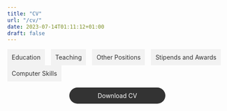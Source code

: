 ```yaml
---
title: "CV"
url: "/cv/"
date: 2023-07-14T01:11:12+01:00
draft: false
---
```


<script src="https://code.jquery.com/jquery-3.6.0.min.js"></script>
<script>
$(document).ready(function() {
  $(".tab_content").hide();
  $(".tabs li:first").addClass("active").show();
  $(".tab_content:first").show();

  $(".tabs li").click(function() {
    $(".tabs li").removeClass("active");
    $(this).addClass("active");
    $(".tab_content").hide();

    var activeTab = $(this).find("a").attr("href");
    $(activeTab).fadeIn();
    return false;
  });
});
</script>

<style>
.tabs {
  list-style-type: none;
  margin: 0;
  padding: 0;
}

.tabs li {
  display: inline-block;
  margin-right: 10px;
}

.tabs li a {
  display: block;
  padding: 10px;
  background-color: #f2f2f2;
  color: #333;
  text-decoration: none;
}

.tabs li a:hover {
  background-color: #ccc;
}

.tab_content {
  display: none;
  padding: 20px;
  background-color: #f2f2f2;
}
</style>

<ul class="tabs">
  <li class="active"><a href="#education">Education</a></li>
  <li><a href="#teaching">Teaching</a></li>
  <li><a href="#other_positions">Other Positions</a></li>
  <li><a href="#stipends_awards">Stipends and Awards</a></li>
  <li><a href="#computer_skills">Computer Skills</a></li>
</ul>

<div class="tab_container">
  <div id="education" class="tab_content">
    <div class="education-item">
      <h3>London Business School - PhD in Economics (2022 ‑ Current)</h3>
      <ul>
        <li>2nd year PhD student in the Economics department</li>
        <li>Supervisor: Paolo Surico</li>
        <li>Research interests: Inequality, Heterogeneity in Macroeconomics, Financial Macroeconomics, Climate Policy</li>
      </ul>
    </div>

<div class="education-item">
  <h3>London School of Economics and Political Science - MSc in Economics (2019 ‑ 2020)</h3>
  <ul>
    <li>Grade: Distinction</li>
    <li>Courses: Microeconomics, Macroeconomics, Econometrics, Monetary Economics</li>
  </ul>
</div>

<div class="education-item">
  <h3>London School of Economics and Political Science - BSc in Economics (2016 ‑ 2019)</h3>
  <ul>
    <li>Grade: First‑Class Honours</li>
    <li>Electives: Advanced Economic Analysis, International Economics, Industrial Economics, Monetary Economics</li>
  </ul>
</div>
</div>
</div>

<style>
.education-item {
  margin-bottom: 20px;
  padding: 20px;
  border: 1px solid #ccc;
  border-radius: 5px;
  font-family: "Arial", sans-serif;
}

.education-item h3 {
  font-size: 18px;
  font-weight: bold;
  margin-top: 0;
}

.education-item ul {
  margin-top: 0;
  padding-left: 20px;
}

.education-item li {
  margin-bottom: 5px;
}
</style>


<div id="teaching" class="tab_content">
    ## London Business School - Teaching assistant for P233 Macroeconomics II (PhD)
    
    - Advanced course in macroeconomics for PhD students, instructed by Paolo Surico
</div>

<div id="other_positions" class="tab_content">
    ## PA Consulting London - Economist (2021 ‑ 2022)

    ## London Business School - Research Assistant to Hélène Rey and Vania Stavrakeva (2020 ‑ 2021)

    ## Volunteering - Various: 

    - Career Ready, Mentor
    - Citizens Advice Basingstoke, Gateway Assessor
    - Action Tutoring, Maths Tutor
</div>

<div id="stipends_awards" class="tab_content">
    ## London Business School - PhD stipend (2022 - 2027)
</div>

<div id="computer_skills" class="tab_content">
    Programming: MATLAB, Python, R, Stata
    Miscellaneous: LATEX, Microsoft Office, Git., Bloomberg, Refinitiv Eikon
</div>

<style>
.download-button {
  display: block;
  width: 200px;
  margin: 0 auto;
  text-align: center;
  padding: 10px;
  border-radius: 20px;
  background-color: #333;
  color: #fff;
  text-decoration: none;
}

.download-button:hover {
  background-color: #555;
}
</style>

<a href="https://github.com/willhotten/CV/blob/677e6679bf4f5ad77df92865b7c68071880a36d9/CV%20Will%20Hotten.pdf" class="download-button">Download CV</a>